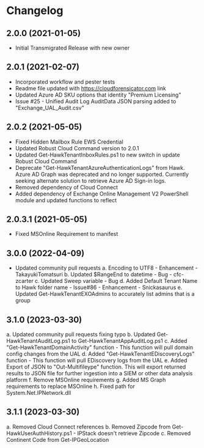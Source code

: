 ﻿# Changelog

## 2.0.0 (2021-01-05)
- Initial Transmigrated Release with new owner
## 2.0.1 (2021-02-07)
- Incorporated workflow and pester tests
- Readme file updated with https://cloudforensicator.com link
- Updated Azure AD SKU options that identity "Premium Licensing"
- Issue #25 - Unified Audit Log AuditData JSON parsing added to "Exchange_UAL_Audit.csv"

## 2.0.2 (2021-05-05)
- Fixed Hidden Mailbox Rule EWS Credential
- Updated Robust Cloud Command version to 2.0.1
- Updated Get-HawkTenantInboxRules.ps1 to new switch in update Robust Cloud Command
- Deprecate "Get-HawkTenantAzureAuthenticationLogs" from Hawk. Azure AD Graph was deprecated and no longer supported. Currently
seeking alternate solution to retrieve Azure AD Sign-in logs.
- Removed dependency of Cloud Connect
- Added dependency of Exchange Online Management V2 PowerShell module and updated functions to reflect

## 2.0.3.1 (2021-05-05)
- Fixed MSOnline Requirement to manifest

## 3.0.0 (2022-04-09)
- Updated community pull requests
a. Encoding to UTF8 - Enhancement - TakayukiTomatsuri
b. Updated $RangeEnd to datetime - Bug - cfc-zcarter
c. Updated Sweep variable - Bug
d. Added Default Tenant Name to Hawk folder name - Issue#86 - Enhancement - Snickasaurus
e. Updated Get-HawkTenantEXOAdmins to accurately list admins that is a group

## 3.1.0 (2023-03-30)
a. Updated community pull requests fixing typo
b. Updated Get-HawkTenantAuditLog.ps1 to Get-HawkTenantAppAuditLog.ps1
c. Added "Get-HawkTenantDomainActivity" function - This function will pull domain config changes from the UAL
d. Added "Get-HawkTenantEDiscoveryLogs" function - This function will pull EDiscovery logs from the UAL
e. Added Export of JSON to "Out-Multifileype" function. This will export returned results to JSON file for further ingestion into a SIEM or other data analysis platform
f. Remove MSOnline requirements
g. Added MS Graph requirements to replace MSOnline
h. Fixed path for System.Net.IPNetwork.dll

## 3.1.1 (2023-03-30)
a. Removed Cloud Connect references
b. Removed Zipcode from Get-HawkUserAuthHistory.ps1 - IPStack doesn't retrieve Zipcode
c. Removed Continent Code from Get-IPGeoLocation